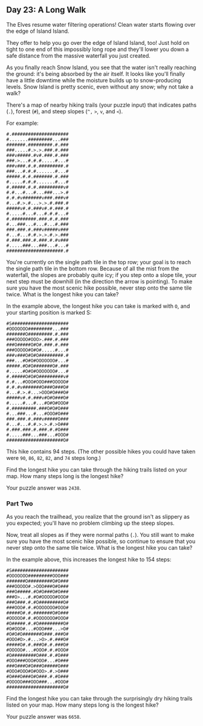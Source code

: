## Day 23: A Long Walk

The Elves resume water filtering operations! Clean water starts flowing over the
edge of Island Island.

They offer to help you go over the edge of Island Island, too! Just hold on
tight to one end of this impossibly long rope and they'll lower you down a safe
distance from the massive waterfall you just created.

As you finally reach Snow Island, you see that the water isn't really reaching
the ground: it's being absorbed by the air itself. It looks like you'll finally
have a little downtime while the moisture builds up to snow-producing levels.
Snow Island is pretty scenic, even without any snow; why not take a walk?

There's a map of nearby hiking trails (your puzzle input) that indicates
paths (`.`), forest (`#`), and steep slopes (`^,` `>`, `v`, and `<`).

For example:

```text
#.#####################
#.......#########...###
#######.#########.#.###
###.....#.>.>.###.#.###
###v#####.#v#.###.#.###
###.>...#.#.#.....#...#
###v###.#.#.#########.#
###...#.#.#.......#...#
#####.#.#.#######.#.###
#.....#.#.#.......#...#
#.#####.#.#.#########v#
#.#...#...#...###...>.#
#.#.#v#######v###.###v#
#...#.>.#...>.>.#.###.#
#####v#.#.###v#.#.###.#
#.....#...#...#.#.#...#
#.#########.###.#.#.###
#...###...#...#...#.###
###.###.#.###v#####v###
#...#...#.#.>.>.#.>.###
#.###.###.#.###.#.#v###
#.....###...###...#...#
#####################.#
```

You're currently on the single path tile in the top row; your goal is to reach
the single path tile in the bottom row. Because of all the mist from the
waterfall, the slopes are probably quite icy; if you step onto a slope tile,
your next step must be downhill (in the direction the arrow is pointing). To
make sure you have the most scenic hike possible, never step onto the same tile
twice. What is the longest hike you can take?

In the example above, the longest hike you can take is marked with `O`, and your
starting position is marked S:

```text
#S#####################
#OOOOOOO#########...###
#######O#########.#.###
###OOOOO#OOO>.###.#.###
###O#####O#O#.###.#.###
###OOOOO#O#O#.....#...#
###v###O#O#O#########.#
###...#O#O#OOOOOOO#...#
#####.#O#O#######O#.###
#.....#O#O#OOOOOOO#...#
#.#####O#O#O#########v#
#.#...#OOO#OOO###OOOOO#
#.#.#v#######O###O###O#
#...#.>.#...>OOO#O###O#
#####v#.#.###v#O#O###O#
#.....#...#...#O#O#OOO#
#.#########.###O#O#O###
#...###...#...#OOO#O###
###.###.#.###v#####O###
#...#...#.#.>.>.#.>O###
#.###.###.#.###.#.#O###
#.....###...###...#OOO#
#####################O#
```

This hike contains 94 steps. (The other possible hikes you could have taken
were `90`, `86`, `82`, `82`, and `74` steps long.)

Find the longest hike you can take through the hiking trails listed on your map.
How many steps long is the longest hike?

Your puzzle answer was `2438`.

### Part Two

As you reach the trailhead, you realize that the ground isn't as slippery as you
expected; you'll have no problem climbing up the steep slopes.

Now, treat all slopes as if they were normal paths (`.`). You still want to make
sure you have the most scenic hike possible, so continue to ensure that you
never step onto the same tile twice. What is the longest hike you can take?

In the example above, this increases the longest hike to 154 steps:

```text
#S#####################
#OOOOOOO#########OOO###
#######O#########O#O###
###OOOOO#.>OOO###O#O###
###O#####.#O#O###O#O###
###O>...#.#O#OOOOO#OOO#
###O###.#.#O#########O#
###OOO#.#.#OOOOOOO#OOO#
#####O#.#.#######O#O###
#OOOOO#.#.#OOOOOOO#OOO#
#O#####.#.#O#########O#
#O#OOO#...#OOO###...>O#
#O#O#O#######O###.###O#
#OOO#O>.#...>O>.#.###O#
#####O#.#.###O#.#.###O#
#OOOOO#...#OOO#.#.#OOO#
#O#########O###.#.#O###
#OOO###OOO#OOO#...#O###
###O###O#O###O#####O###
#OOO#OOO#O#OOO>.#.>O###
#O###O###O#O###.#.#O###
#OOOOO###OOO###...#OOO#
#####################O#
```

Find the longest hike you can take through the surprisingly dry hiking trails
listed on your map. How many steps long is the longest hike?

Your puzzle answer was `6658`.
